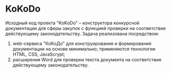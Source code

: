 # KoKoDo
Исходный код проекта "KoKoDo" – конструктора конкурсной документации для сферы закупок с функцией проверки на соответствие действующему законодательству.
Задача реализована посредством:
1) web-сервиса "КоКоДо" для конструирования и формирования документации на основе минимально; применяются технологии HTML, CSS, JavaScrypt;
2) расширения Word для проверки текста документа на соответствие действующему законодательству.

